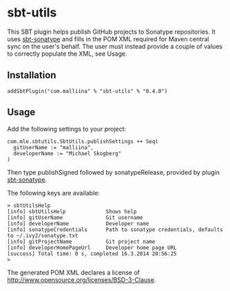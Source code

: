 # sbt-utils #

This SBT plugin helps publish GitHub projects to Sonatype repositories. It uses
[sbt-sonatype](https://github.com/xerial/sbt-sonatype) and fills in the POM XML
required for Maven central sync on the user's behalf. The user must instead provide
a couple of values to correctly populate the XML, see Usage.

## Installation ##

    addSbtPlugin("com.malliina" % "sbt-utils" % "0.4.0")

## Usage ##

Add the following settings to your project:

    com.mle.sbtutils.SbtUtils.publishSettings ++ Seq(
      gitUserName := "malliina",
      developerName := "Michael Skogberg"
    )

Then type publishSigned followed by sonatypeRelease, provided by plugin [sbt-sonatype](https://github.com/xerial/sbt-sonatype).

The following keys are available:

    > sbtUtilsHelp
    [info] sbtUtilsHelp             Shows help
    [info] gitUserName              Git username
    [info] developerName            Developer name
    [info] sonatypeCredentials      Path to sonatype credentials, defaults to ~/.ivy2/sonatype.txt
    [info] gitProjectName           Git project name
    [info] developerHomePageUrl     Developer home page URL
    [success] Total time: 0 s, completed 16.3.2014 20:56:25
    >

The generated POM XML declares a license of http://www.opensource.org/licenses/BSD-3-Clause.

